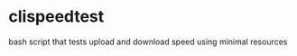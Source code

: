 clispeedtest
============

bash script that tests upload and download speed using minimal resources
